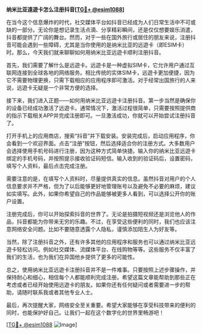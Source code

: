 **纳米比亚遠遊卡怎么注册抖音[[TG💪+ @esim1088](https://t.me/s/esim1088)]**

在当今这个信息爆炸的时代，社交媒体平台如抖音已经成为人们日常生活中不可或缺的一部分。无论你是想记录生活点滴、分享精彩瞬间，还是仅仅想要娱乐消遣，抖音都提供了广阔的舞台。然而，对于一些在国外旅行或居住的朋友来说，注册抖音可能会遇到一些障碍，尤其是当你使用的是纳米比亚的远遊卡（即ESIM卡）时。那么，今天我们就来聊聊如何用纳米比亚远遊卡顺利注册抖音。

首先，我们需要了解什么是远遊卡。远遊卡是一种虚拟SIM卡，它允许用户通过互联网连接到全球各地的网络服务。相比传统的实体SIM卡，远遊卡更加便捷，因为它不需要物理更换，只需下载相应的应用程序即可激活。对于经常出国旅行的人来说，远遊卡无疑是一个非常方便的选择。

接下来，我们进入正题——如何用纳米比亚远遊卡注册抖音。第一步当然是确保你的设备已经成功激活了远遊卡。通常情况下，激活过程很简单，只需要按照提供商的指示下载相关APP并完成注册即可。一旦激活成功，你就可以开始尝试注册抖音了。

打开手机上的应用商店，搜索“抖音”并下载安装。安装完成后，启动应用程序，你会看到一个欢迎界面。点击“注册”按钮，然后选择适合你的注册方式。大多数用户会选择使用手机号码进行注册，因为这种方式简单快捷。输入你的纳米比亚远遊卡绑定的手机号码，并按照提示接收验证码短信。输入收到的验证码后，设置密码，填写个人资料，最后点击完成注册。

需要注意的是，在填写个人资料时，尽量提供真实的信息。虽然抖音对用户的个人信息要求并不严格，但为了以后能够更好地管理账号以及避免不必要的麻烦，建议如实填写。此外，如果你希望自己的作品能够被更多人看到，可以选择公开你的账户设置。

注册完成后，你可以开始探索抖音的世界了。无论是拍摄短视频还是浏览他人的作品，抖音都能为你带来无穷的乐趣。不过，在享受这些便利的同时，我们也应该注意网络安全问题。比如不要随意透露个人隐私，谨慎添加陌生人为好友等。

当然，除了注册抖音之外，还有许多其他的应用程序和服务也可以通过纳米比亚远遊卡轻松访问。例如社交媒体、流媒体平台、在线购物等等。这些服务不仅丰富了我们的生活，也为我们在异国他乡提供了更多的可能性。

总之，使用纳米比亚远遊卡注册抖音并不是一件难事。只要按照上述步骤操作，并保持耐心和细心，相信每个人都能顺利完成注册。希望这篇文章能帮助到那些正在考虑或者已经开始使用远遊卡的朋友。如果你还有任何疑问或者需要进一步的帮助，请随时联系我或者其他专业人士。

最后，再次提醒大家，网络安全至关重要。希望大家能够在享受科技带来的便利的同时，也能保护好自己。让我们一起在这个数字化的世界里畅游吧！

[[TG💪+ @esim1088](https://t.me/s/esim1088) ![Image](https://i.postimg.cc/4NQfJmqS/Snipaste-2025-05-13-00-14-12.png)]